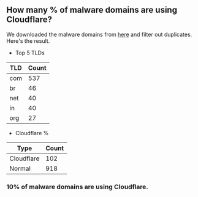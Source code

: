 ## How many % of malware domains are using Cloudflare?


We downloaded the malware domains from [here](https://urlhaus.abuse.ch) and filter out duplicates.
Here's the result.


[//]: # (start replacement)


- Top 5 TLDs

| TLD | Count |
| --- | --- |
| com | 537 |
| br | 46 |
| net | 40 |
| in | 40 |
| org | 27 |


- Cloudflare %

| Type | Count |
| --- | --- |
| Cloudflare | 102 |
| Normal | 918 |


### 10% of malware domains are using Cloudflare.